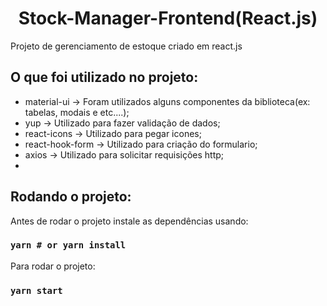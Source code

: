 <h1 align="center">Stock-Manager-Frontend(React.js)</h1>

Projeto de gerenciamento de estoque criado em react.js

## O que foi utilizado no projeto:
  - material-ui -> Foram utilizados alguns componentes da biblioteca(ex: tabelas, modais e etc....);
  - yup -> Utilizado para fazer validação de dados;
  - react-icons -> Utilizado para pegar icones;
  - react-hook-form -> Utilizado para criação do formulario;
  - axios -> Utilizado para solicitar requisições http;
  - 

## Rodando o projeto:

Antes de rodar o projeto instale as dependências usando:

### `yarn # or yarn install`

Para rodar o projeto:

### `yarn start`
